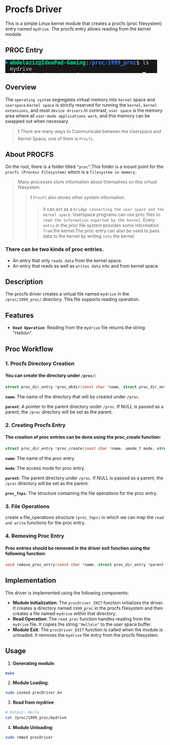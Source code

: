 # Procfs Driver

This is a simple Linux kernel module that creates a procfs (proc filesystem) entry named `mydrive`. The procfs entry allows reading from the kernel module.


## PROC Entry 
![](output.png)

## Overview
The `operating system` segregates virtual memory into `kernel` space and `userspace`.`Kernel space` is strictly reserved for running the `kernel`, `kernel extensions`, and most `device drivers`.In contrast, `user space` is the memory area where all `user-mode applications work`, and this memory can be swapped out when necessary. 
> :exclamation: There are many ways to Communicate between the Userspace and Kernel Space, one of them is `Procfs`.

## About PROCFS
On the root, there is a folder titled `“proc”`.This folder is a mount point for the `procfs (Process Filesystem)` which is a `filesystem in memory`.
> Many processes store information about themselves on this virtual filesystem.
>> :exclamation: `ProcFS` also stores other system information.
>>> It can act as a `bridge connecting the user space and the kernel space`. Userspace programs can use proc files to `read the information exported by the kernel`. Every `entry` in the proc file system provides some information `from` the kernel.The proc entry can also be used to pass data to the kernel by writing `into` the kernel.

### There can be two kinds of proc entries.

- An entry that only `reads data` from the kernel space.
- An entry that reads as well as `writes data` into and from kernel space.

## Description

The procfs driver creates a virtual file named `mydrive` in the `/proc/1999_proc/` directory. This file supports reading operation.


## Features

- **`Read Operation`**: Reading from the `mydrive` file returns the string "Hello\n".


## Proc Workflow

### 1. Procfs Directory Creation

#### You can create the directory under `/proc/`:

```c
struct proc_dir_entry *proc_mkdir(const char *name, struct proc_dir_entry *parent);
```
**`name`**: The name of the directory that will be created under `/proc`.

**`parent`**: A pointer to the parent directory under `/proc`. If NULL is passed as a parent, the `/proc` directory will be set as the parent.

### 2. Creating Procfs Entry

#### The creation of proc entries can be done using the proc_create function:

```c
struct proc_dir_entry *proc_create(const char *name, umode_t mode, struct proc_dir_entry *parent, const struct file_operations *proc_fops);
```
**`name`**: The name of the proc entry.

**`mode`**: The access mode for proc entry.

**`parent`**: The parent directory under `/proc`. If NULL is passed as a parent, the `/proc` directory will be set as the parent.

**`proc_fops`**: The structure containing the file operations for the proc entry.

### 3. File Operations

create a file_operations structure `(proc_fops)` in which we can map the `read and write` functions for the proc entry.

### 4. Removing Proc Entry

#### Proc entries should be removed in the driver exit function using the following function:

```c
void remove_proc_entry(const char *name, struct proc_dir_entry *parent);
```

## Implementation

The driver is implemented using the following components:

- **Module Initialization**: The `procDriver_INIT` function initializes the driver. It creates a directory named `1999_proc` in the procfs filesystem and then creates a file named `mydrive` within that directory.
- **Read Operation**: The `read_proc` function handles reading from the `mydrive` file. It copies the string `"Hello\n"` to the user space buffer.
- **Module Exit**: The `procDriver_EXIT` function is called when the module is unloaded. It removes the `mydrive` file entry from the procfs filesystem.


## Usage

1. **Generating module**:

```bash
make
```

2. **Module Loading**:

```bash
sudo insmod procDriver.ko
```

3. **Read from mydrive**:

```bash
# Output: Hello
cat /proc/1999_proc/mydrive
```

4. **Module Unloading**:

```bash
sudo rmmod procDriver
```


